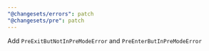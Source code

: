 ```yaml
---
"@changesets/errors": patch
"@changesets/pre": patch
---
```


Add `PreExitButNotInPreModeError` and `PreEnterButInPreModeError`
